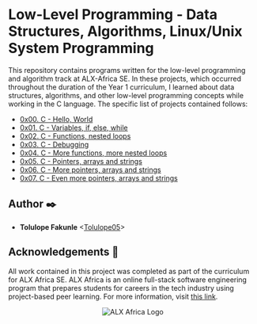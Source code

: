 # Low-Level Programming - Data Structures, Algorithms, Linux/Unix System Programming

This repository contains programs written for the low-level programming and algorithm track at ALX-Africa SE. In these projects, which  occurred throughout the duration of the Year 1 curriculum, I learned about data structures, algorithms, and other low-level programming concepts while working in the C language. The specific list of projects contained follows:

* [0x00. C - Hello, World](./0x00-hello_world)
* [0x01. C - Variables, if, else, while](./0x01-variables_if_else_while)
* [0x02. C - Functions, nested loops](./0x02-functions_nested_loops)
* [0x03. C - Debugging](./0x03-debugging)
* [0x04. C - More functions, more nested loops](./0x04-more_functions_nested_loops)
* [0x05. C - Pointers, arrays and strings](./0x05-pointers_arrays_strings)
* [0x06. C - More pointers, arrays and strings](./0x06-pointers_arrays_strings)
* [0x07. C - Even more pointers, arrays and strings](./0x07-pointers_arrays_strings)





















## Author :black_nib:

* **Tolulope Fakunle** <[Tolulope05](https://github.com/Tolulope05)>

## Acknowledgements :pray:

All work contained in this project was completed as part of the curriculum for ALX Africa SE. ALX Africa is an online full-stack software engineering program that prepares students for careers in the tech industry using project-based peer learning. For more information, visit [this link](https://www.alxafrica.com//).

<p align="center">
  <img
   src="https://www.alxafrica.com/wp-content/uploads/2022/01/header-logo.png"
       alt="ALX Africa Logo"
  >
</p>

